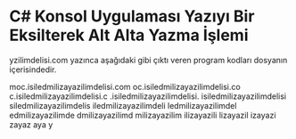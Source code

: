 # C# Konsol Uygulaması Yazıyı Bir Eksilterek Alt Alta Yazma İşlemi
 
 
 
 yzilimdelisi.com yazınca aşağıdaki gibi çıktı veren program kodları dosyanın içerisindedir. 
 
 moc.isiledmilizayazilimdelisi.com
  oc.isiledmilizayazilimdelisi.co
   c.isiledmilizayazilimdelisi.c
    .isiledmilizayazilimdelisi.
     isiledmilizayazilimdelisi
      siledmilizayazilimdelis
       iledmilizayazilimdeli
        ledmilizayazilimdel
         edmilizayazilimde
          dmilizayazilimd
           milizayazilim
            ilizayazili
             lizayazil
              izayazi
               zayaz
                aya
                 y
